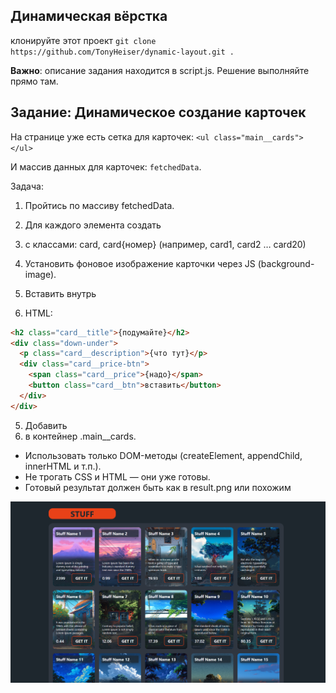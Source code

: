 ## Динамическая вёрстка
клонируйте этот проект ```git clone https://github.com/TonyHeiser/dynamic-layout.git .```

**Важно**: описание задания находится в script.js. Решение выполняйте прямо там.


## Задание: Динамическое создание карточек

На странице уже есть сетка для карточек:
```<ul class="main__cards"></ul>```

И массив данных для карточек: ```fetchedData```.

Задача:
1. Пройтись по массиву fetchedData.

2. Для каждого элемента создать <li> с классами: card, card{номер} (например, card1, card2 … card20)

3. Установить фоновое изображение карточки через JS (background-image).

4. Вставить внутрь <li> HTML:
  ```html
  <h2 class="card__title">{подумайте}</h2>
  <div class="down-under">
    <p class="card__description">{что тут}</p>
    <div class="card__price-btn">
      <span class="card__price">{надо}</span>
      <button class="card__btn">вставить</button>
    </div>
  </div>
  ```

5. Добавить <li> в контейнер .main__cards.

* Использовать только DOM-методы (createElement, appendChild, innerHTML и т.п.).
* Не трогать CSS и HTML — они уже готовы.
* Готовый результат должен быть как в result.png или похожим


![Reference](result.png)